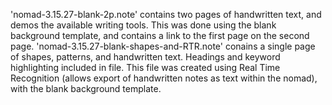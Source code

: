 'nomad-3.15.27-blank-2p.note' contains two pages of handwritten text, and demos the available writing tools. This was done using the blank background template, and contains a link to the first page on the second page.
'nomad-3.15.27-blank-shapes-and-RTR.note' conains a single page of shapes, patterns, and handwritten text. Headings and keyword highlighting included in file. This file was created using Real Time Recognition (allows export of handwritten notes as text within the nomad), with the blank background template.
